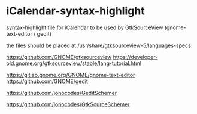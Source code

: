 # iCalendar-syntax-highlight
syntax-highlight file for iCalendar to be used by GtkSourceView (gnome-text-editor / gedit)

the files should be placed at /usr/share/gtksourceview-5/languages-specs

https://github.com/GNOME/gtksourceview
https://developer-old.gnome.org/gtksourceview/stable/lang-tutorial.html

https://gitlab.gnome.org/GNOME/gnome-text-editor
https://github.com/GNOME/gedit


https://github.com/jonocodes/GeditSchemer

https://github.com/jonocodes/GtkSourceSchemer
